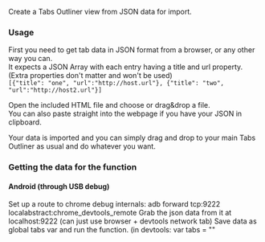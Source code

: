 Create a Tabs Outliner view from JSON data for import.

### Usage

First you need to get tab data in JSON format from a browser, or any other way you can.  
It expects a JSON Array with each entry having a title and url property. (Extra properties don't matter and won't be used)  
`[{"title": "one", "url":"http://host.url"}, {"title": "two", "url":"http://host2.url"}]`

Open the included HTML file and choose or drag&drop a file.  
You can also paste straight into the webpage if you have your JSON in clipboard.

Your data is imported and you can simply drag and drop to your main Tabs Outliner as usual and do whatever you want.

### Getting the data for the function
 
#### Android (through USB debug)

 Set up a route to chrome debug internals:
 adb forward tcp:9222 localabstract:chrome_devtools_remote
 Grab the json data from it at localhost:9222 (can just use browser + devtools network tab)
 Save data as global tabs var and run the function. (in devtools: var tabs = "<json paste here>"
